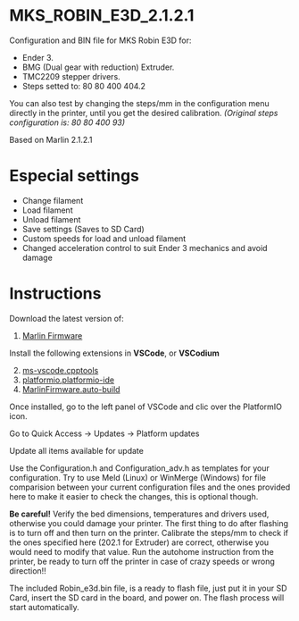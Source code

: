 # MKS_ROBIN_E3D_2.1.2.1
Configuration and BIN file for MKS Robin E3D for:
- Ender 3.
- BMG (Dual gear with reduction) Extruder.
- TMC2209 stepper drivers.
- Steps setted to: 80 80 400 404.2 

You can also test by changing the steps/mm in the configuration menu directly in the printer, until you get the desired calibration.
*(Original steps configuration is: 80 80 400 93)*

Based on Marlin 2.1.2.1

# Especial settings

- Change filament
- Load filament
- Unload filament
- Save settings (Saves to SD Card)
- Custom speeds for load and unload filament
- Changed acceleration control to suit Ender 3 mechanics and avoid damage

# Instructions

Download the latest version of:

1. [Marlin Firmware](https://marlinfw.org/)

Install the following extensions in **VSCode**, or **VSCodium**

2. [ms-vscode.cpptools](https://marketplace.visualstudio.com/items?itemName=ms-vscode.cpptools)
3. [platformio.platformio-ide](https://marketplace.visualstudio.com/items?itemName=platformio.platformio-ide)
4. [MarlinFirmware.auto-build](https://marketplace.visualstudio.com/items?itemName=MarlinFirmware.auto-build)

Once installed, go to the left panel of VSCode and clic over the PlatformIO icon.

Go to Quick Access -> Updates -> Platform updates

Update all items available for update

Use the Configuration.h and Configuration_adv.h as templates for your configuration. Try to use Meld (Linux) or WinMerge (Windows) for file comparision between your current configuration files and the ones provided here to make it easier to check the changes, this is optional though.

**Be careful!**
Verify the bed dimensions, temperatures and drivers used, otherwise you could damage your printer. 
The first thing to do after flashing is to turn off and then turn on the printer.
Calibrate the steps/mm to check if the ones specified here (202.1 for Extruder) are correct, otherwise you would need to modify that value.
Run the autohome instruction from the printer, be ready to turn off the printer in case of crazy speeds or wrong direction!!

The included Robin_e3d.bin file, is a ready to flash file, just put it in your SD Card, insert the
SD card in the board, and power on. The flash process will start automatically. 
